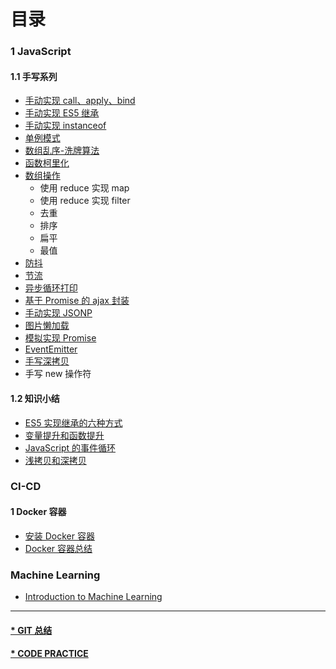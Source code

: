 # 目录

### 1 JavaScript

#### 1.1 手写系列

- [手动实现 call、apply、bind](https://github.com/xavier-9527/technology-record-summary/blob/master/javascript/handwriting-js/call-applay-bind.js)
- [手动实现 ES5 继承](https://github.com/xavier-9527/technology-record-summary/blob/master/javascript/handwriting-js/es5-inherit.md)
- [手动实现 instanceof](https://github.com/xavier-9527/technology-record-summary/blob/master/javascript/handwriting-js/instanceof.md)
- [单例模式](https://github.com/xavier-9527/technology-record-summary/blob/master/javascript/handwriting-js/singleton.md)
- [数组乱序-洗牌算法](https://github.com/xavier-9527/technology-record-summary/blob/master/javascript/handwriting-js/array-disorder.md)
- [函数柯里化](https://github.com/xavier-9527/technology-record-summary/blob/master/javascript/handwriting-js/currying.md)
- [数组操作](https://github.com/xavier-9527/technology-record-summary/blob/master/javascript/handwriting-js/array-operation.md)
  - 使用 reduce 实现 map
  - 使用 reduce 实现 filter
  - 去重
  - 排序
  - 扁平
  - 最值
- [防抖](https://github.com/xavier-9527/technology-record-summary/blob/master/javascript/handwriting-js/debounce.md)
- [节流](https://github.com/xavier-9527/technology-record-summary/blob/master/javascript/handwriting-js/throttle.md)
- [异步循环打印](https://github.com/xavier-9527/technology-record-summary/blob/master/javascript/handwriting-js/async-loop-print.md)
- [基于 Promise 的 ajax 封装](https://github.com/xavier-9527/technology-record-summary/blob/master/javascript/handwriting-js/promise-ajax.md)
- [手动实现 JSONP](https://github.com/xavier-9527/technology-record-summary/blob/master/javascript/handwriting-js/jsonp.md)
- [图片懒加载](https://github.com/xavier-9527/technology-record-summary/blob/master/javascript/handwriting-js/image-lazy-load.md)
- [模拟实现 Promise](https://github.com/xavier-9527/technology-record-summary/blob/master/javascript/handwriting-js/promise.md)
- [EventEmitter](https://github.com/xavier-9527/technology-record-summary/blob/master/javascript/handwriting-js/event-emitter.md)
- [手写深拷贝](https://github.com/xavier-9527/technology-record-summary/blob/master/javascript/handwriting-js/deep-clone.md)
- 手写 new 操作符

#### 1.2 知识小结

- [ES5 实现继承的六种方式](https://github.com/xavier-9527/technology-record-summary/blob/master/javascript/knowledge-summary/inherit.md)
- [变量提升和函数提升](https://github.com/xavier-9527/technology-record-summary/blob/master/javascript/knowledge-summary/variable-function-hoisting.md)
- [JavaScript 的事件循环](https://github.com/xavier-9527/technology-record-summary/blob/master/javascript/knowledge-summary/variable-function-hoisting.md)
- [浅拷贝和深拷贝](https://github.com/xavier-9527/technology-record-summary/blob/master/javascript/knowledge-summary/shallow-clone-deep-clone.md)

### CI-CD

#### 1 Docker 容器

- [安装 Docker 容器](https://github.com/xavier-9527/technology-record-summary/blob/master/ci-cd/docker-installation.md)
- [Docker 容器总结](https://github.com/xavier-9527/technology-record-summary/blob/master/ci-cd/docker-summary.md)

### Machine Learning

- [Introduction to Machine Learning](https://github.com/xavier-9527/technology-record-summary/blob/master/machine-learning/introduction.md)

---

#### [\* GIT 总结](https://github.com/xavier-9527/technology-records-summary/tree/git-summary)

#### [\* CODE PRACTICE](https://github.com/xavier-9527/technology-records-summary/tree/code-practice)
